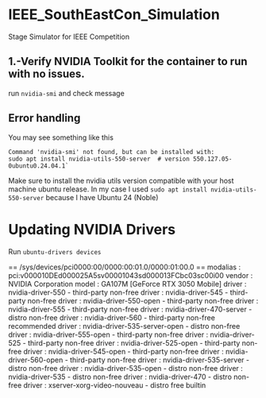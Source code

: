 # IEEE_SouthEastCon_Simulation
Stage Simulator for IEEE Competition


## 1.-Verify NVIDIA Toolkit for the container to run with no issues.

run `nvidia-smi` and check message

## Error handling

You may see something like this

    Command 'nvidia-smi' not found, but can be installed with:
    sudo apt install nvidia-utils-550-server  # version 550.127.05-0ubuntu0.24.04.1` 

Make sure to install the nvidia utils version compatible with your host machine ubuntu release.
In my case I used `sudo apt install nvidia-utils-550-server` because I have Ubuntu 24 (Noble)

# Updating NVIDIA Drivers

Run 
        `ubuntu-drivers devices`
        
== /sys/devices/pci0000:00/0000:00:01.0/0000:01:00.0 ==
modalias : pci:v000010DEd000025A5sv00001043sd000013FCbc03sc00i00
vendor   : NVIDIA Corporation
model    : GA107M [GeForce RTX 3050 Mobile]
driver   : nvidia-driver-550 - third-party non-free
driver   : nvidia-driver-545 - third-party non-free
driver   : nvidia-driver-550-open - third-party non-free
driver   : nvidia-driver-555 - third-party non-free
driver   : nvidia-driver-470-server - distro non-free
driver   : nvidia-driver-560 - third-party non-free recommended
driver   : nvidia-driver-535-server-open - distro non-free
driver   : nvidia-driver-555-open - third-party non-free
driver   : nvidia-driver-525 - third-party non-free
driver   : nvidia-driver-525-open - third-party non-free
driver   : nvidia-driver-545-open - third-party non-free
driver   : nvidia-driver-560-open - third-party non-free
driver   : nvidia-driver-535-server - distro non-free
driver   : nvidia-driver-535-open - distro non-free
driver   : nvidia-driver-535 - distro non-free
driver   : nvidia-driver-470 - distro non-free
driver   : xserver-xorg-video-nouveau - distro free builtin


